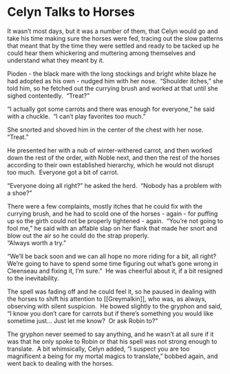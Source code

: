 # Celyn Talks to Horses

It wasn’t most days, but it was a number of them, that Celyn would go and take his time making sure the horses were fed, tracing out the slow patterns that meant that by the time they were settled and ready to be tacked up he could hear them whickering and muttering among themselves and understand what they meant by it.  

Pioden - the black mare with the long stockings and bright white blaze he had adopted as his own - nudged him with her nose.  “Shoulder itches,” she told him, so he fetched out the currying brush and worked at that until she sighed contentedly.  “Treat?”  

“I actually got some carrots and there was enough for everyone,” he said with a chuckle.  “I can’t play favorites too much.”  

She snorted and shoved him in the center of the chest with her nose.  “Treat.”  

He presented her with a nub of winter-withered carrot, and then worked down the rest of the order, with Noble next, and then the rest of the horses according to their own established hierarchy, which he would not disrupt too much.  Everyone got a bit of carrot.  

“Everyone doing all right?” he asked the herd.  “Nobody has a problem with a shoe?”  

There were a few complaints, mostly itches that he could fix with the currying brush, and he had to scold one of the horses - again - for puffing up so the girth could not be properly tightened - again.  “You’re not going to fool me,” he said with an affable slap on her flank that made her snort and blow out the air so he could do the strap properly.  
“Always worth a try.”  

“We’ll be back soon and we can all hope no more riding for a bit, all right?  We’re going to have to spend some time figuring out what’s gone wrong in Cleenseau and fixing it, I’m sure.”  He was cheerful about it, if a bit resigned to the inevitability.  

The spell was fading off and he could feel it, so he paused in dealing with the horses to shift his attention to [[Greymalkin]], who was, as always, observing with silent suspicion.  He bowed slightly to the gryphon and said, “I know you don’t care for carrots but if there’s something you would like sometime just... Just let me know?  Or ask Robin to?”  

The gryphon never seemed to say anything, and he wasn’t at all sure if it was that he only spoke to Robin or that his spell was not strong enough to translate.  A bit whimsically, Celyn added, “I suspect you are too magnificent a being for my mortal magics to translate,” bobbed again, and went back to dealing with the horses.